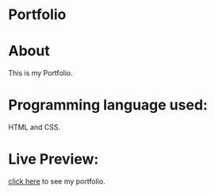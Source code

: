 # Portfolio
 

 # About
This is my Portfolio.

# Programming language used:
HTML and CSS.

# Live Preview:
[click here](https://anupamsingh.netlify.app/) to see my portfolio.
